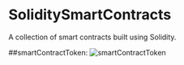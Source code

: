 # SoliditySmartContracts
A collection of smart contracts built using Solidity.

##smartContractToken:
![smartContractToken](https://user-images.githubusercontent.com/29550860/150619167-580805ac-b448-47f5-9d4c-cdf4c7a16c84.png)
